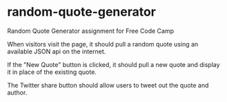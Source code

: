 # random-quote-generator
Random Quote Generator assignment for Free Code Camp

When visitors visit the page, it should pull a random quote using an available JSON api on the internet.

If the "New Quote" button is clicked, it should pull a new quote and display it in place of the existing quote.

The Twitter share button should allow users to tweet out the quote and author.
